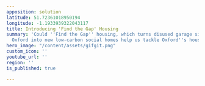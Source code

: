 ```yaml
---
apposition: solution
latitude: 51.72361018950194
longitude: -1.1933939322043117
title: Introducing 'Find the Gap' Housing
summary: 'Could ''Find the Gap'' housing, which turns disused garage sites in East
  Oxford into new low-carbon social homes help us tackle Oxford''s housing crisis? '
hero_image: "/content/assets/gifgit.png"
custom_icon: ''
youtube_url: ''
region: ''
is_published: true

---
```

